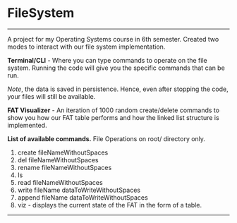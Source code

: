 # FileSystem 
--- 
A project for my Operating Systems course in 6th semester. Created two modes to interact with our file system implementation. 

**Terminal/CLI** - Where you can type commands to operate on the file system. Running the code will give you the specific commands that can be run.

*Note*, the data is saved in persistence. Hence, even after stopping the code, your files will still be available. 

**FAT Visualizer** - An iteration of 1000 random create/delete commands to show you how our FAT table performs and how the linked list structure is implemented.

**List of available commands.** 
File Operations on root/ directory only.

1. create fileNameWithoutSpaces  
2. del fileNameWithoutSpaces  
3. rename fileNameWithoutSpaces  
4. ls  
5. read fileNameWithoutSpaces  
6. write fileName dataToWriteWithoutSpaces  
7. append fileName dataToWriteWithoutSpaces  
8. viz - displays the current state of the FAT in the form of a table.

---------------------------  
